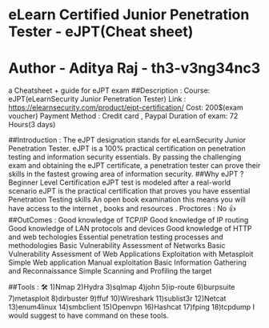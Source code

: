 # eLearn Certified Junior Penetration Tester - eJPT(Cheat sheet)
# Author - Aditya Raj - th3-v3ng34nc3
  a Cheatsheet + guide for eJPT exam
##Description : 
   Course: eJPT(eLearnSecurity Junior Penetration Tester)
   Link : https://elearnsecurity.com/product/ejpt-certification/
   Cost: 200$(exam voucher)
   Payment Method : Credit card , Paypal
   Duration of exam: 72 Hours(3 days)
   
##Introduction : 
The eJPT designation stands for eLearnSecurity Junior Penetration Tester. eJPT is a 100% practical certification on penetration testing and information security essentials. By passing the challenging exam and obtaining the eJPT certificate, a penetration tester can prove their skills in the fastest growing area of information security.
##Why eJPT ? 
Beginner Level Certification
eJPT test is modeled after a real-world scenario
eJPT is the practical certification that proves you have essential Penetration Testing skills
An open book examination this means you will have access to the internet , books and resources .
Proctores : No 👍
##OutComes : 
Good knowledge of TCP/IP
Good knowledge of IP routing
Good knowledge of LAN protocols and devices
Good knowledge of HTTP and web techologies
Essential penetration testing processes and methodologies
Basic Vulnerability Assessment of Networks
Basic Vulnerability Assessment of Web Applications
Exploitation with Metasploit
Simple Web application Manual exploitation
Basic Information Gathering and Reconnaissance
Simple Scanning and Profiling the target

##Tools : 🛠️
1)Nmap
2)Hydra
3)sqlmap
4)john
5)ip-route
6)burpsuite
7)metasploit
8)dirbuster
9)ffuf
10)Wireshark
11)sublist3r
12)Netcat 
13)enum4linux
14)smbclient
15)Openvpn
16)Hashcat
17)fping
18)tcpdump
I would suggest to have command on these tools.
